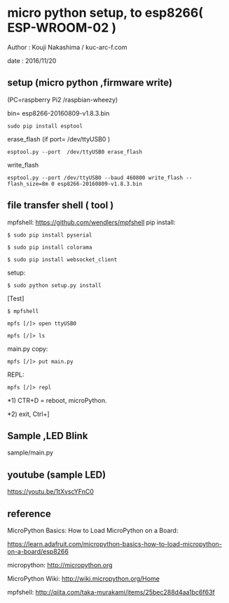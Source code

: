 ﻿# micro python setup, to esp8266( ESP-WROOM-02 )

 Author  : Kouji Nakashima / kuc-arc-f.com

 date    : 2016/11/20


## setup (micro python ,firmware write)
(PC=raspberry Pi2 /raspbian-wheezy)

bin= esp8266-20160809-v1.8.3.bin

    sudo pip install esptool

erase_flash (if port= /dev/ttyUSB0 )

    esptool.py --port  /dev/ttyUSB0 erase_flash

write_flash

    esptool.py --port /dev/ttyUSB0 --baud 460800 write_flash --flash_size=8m 0 esp8266-20160809-v1.8.3.bin


## file transfer shell ( tool )
mpfshell: https://github.com/wendlers/mpfshell
pip install:


    $ sudo pip install pyserial

    $ sudo pip install colorama

    $ sudo pip install websocket_client


setup:

    $ sudo python setup.py install

[Test]

    $ mpfshell

    mpfs [/]> open ttyUSB0

    mpfs [/]> ls

main.py copy:

    mpfs [/]> put main.py

REPL:

    mpfs [/]> repl


*1) CTR+D = reboot, microPython.

*2) exit, Ctrl+]

## Sample ,LED Blink

sample/main.py

## youtube (sample LED) 
https://youtu.be/1tXvscYFnC0

## reference
MicroPython Basics: How to Load MicroPython on a Board:

https://learn.adafruit.com/micropython-basics-how-to-load-micropython-on-a-board/esp8266

micropython:
http://micropython.org

MicroPython Wiki:
http://wiki.micropython.org/Home

mpfshell:
http://qiita.com/taka-murakami/items/25bec288d4aa1bc6f63f


